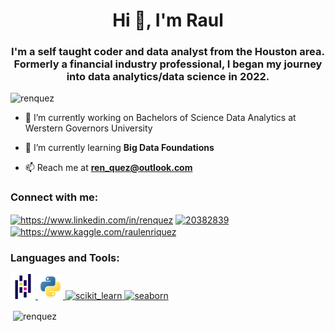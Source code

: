 <h1 align="center">Hi 👋, I'm Raul</h1>
<h3 align="center">I'm a self taught coder and data analyst from the Houston area. Formerly a financial industry professional, I began my journey into data analytics/data science in 2022.</h3>

<p align="left"> <img src="https://komarev.com/ghpvc/?username=renquez&label=Profile%20views&color=0e75b6&style=flat" alt="renquez" /> </p>

- 🔭 I’m currently working on Bachelors of Science Data Analytics at Werstern Governors University

- 🌱 I’m currently learning **Big Data Foundations**

- 📫 Reach me at **ren_quez@outlook.com**

<h3 align="left">Connect with me:</h3>
<p align="left">
<a href="https://linkedin.com/in/renquez" target="blank"><img align="center" src="https://raw.githubusercontent.com/rahuldkjain/github-profile-readme-generator/master/src/images/icons/Social/linked-in-alt.svg" alt="https://www.linkedin.com/in/renquez" height="30" width="40" /></a>
<a href="https://stackoverflow.com/users/20382839" target="blank"><img align="center" src="https://raw.githubusercontent.com/rahuldkjain/github-profile-readme-generator/master/src/images/icons/Social/stack-overflow.svg" alt="20382839" height="30" width="40" /></a>
<a href="https://kaggle.com/raulenriquez" target="blank"><img align="center" src="https://raw.githubusercontent.com/rahuldkjain/github-profile-readme-generator/master/src/images/icons/Social/kaggle.svg" alt="https://www.kaggle.com/raulenriquez" height="30" width="40" /></a>
</p>

<h3 align="left">Languages and Tools:</h3>
<p align="left"> <a href="https://pandas.pydata.org/" target="_blank" rel="noreferrer"> <img src="https://raw.githubusercontent.com/devicons/devicon/2ae2a900d2f041da66e950e4d48052658d850630/icons/pandas/pandas-original.svg" alt="pandas" width="40" height="40"/> </a> <a href="https://www.python.org" target="_blank" rel="noreferrer"> <img src="https://raw.githubusercontent.com/devicons/devicon/master/icons/python/python-original.svg" alt="python" width="40" height="40"/> </a> <a href="https://scikit-learn.org/" target="_blank" rel="noreferrer"> <img src="https://upload.wikimedia.org/wikipedia/commons/0/05/Scikit_learn_logo_small.svg" alt="scikit_learn" width="40" height="40"/> </a> <a href="https://seaborn.pydata.org/" target="_blank" rel="noreferrer"> <img src="https://seaborn.pydata.org/_images/logo-mark-lightbg.svg" alt="seaborn" width="40" height="40"/> </a> </p>


<p>&nbsp;<img align="center" src="https://github-readme-stats.vercel.app/api?username=renquez&show_icons=true&locale=en" alt="renquez" /></p>
